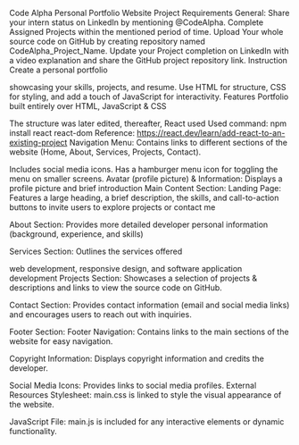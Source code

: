 Code Alpha Personal Portfolio Website
Project Requirements
General:
Share your intern status on LinkedIn by mentioning @CodeAlpha.
Complete Assigned Projects within the mentioned period of time.
Upload Your whole source code on GitHub by creating repository named CodeAlpha_Project_Name.
Update your Project completion on LinkedIn with a video explanation and share the GitHub project repository link.
Instruction
Create a personal portfolio

showcasing your skills, projects, and resume.
Use HTML for structure, CSS for styling, and add a touch of JavaScript for interactivity.
Features
Portfolio built entirely over HTML, JavaScript & CSS

The structure was later edited, thereafter, React used
Used command: npm install react react-dom
Reference: https://react.dev/learn/add-react-to-an-existing-project
Navigation Menu:
Contains links to different sections of the website (Home, About, Services, Projects, Contact).

Includes social media icons.
Has a hamburger menu icon for toggling the menu on smaller screens.
Avatar (profile picture) & Information:
Displays a profile picture and brief introduction
Main Content Section:
Landing Page:
Features a large heading, a brief description, the skills, and call-to-action buttons to invite users to explore projects or contact me

About Section:
Provides more detailed developer personal information (background, experience, and skills)

Services Section:
Outlines the services offered

web development, responsive design, and software application development
Projects Section:
Showcases a selection of projects & descriptions and links to view the source code on GitHub.

Contact Section:
Provides contact information (email and social media links) and encourages users to reach out with inquiries.

Footer Section:
Footer Navigation:
Contains links to the main sections of the website for easy navigation.

Copyright Information:
Displays copyright information and credits the developer.

Social Media Icons: Provides links to social media profiles.
External Resources
Stylesheet:
main.css is linked to style the visual appearance of the website.

JavaScript File:
main.js is included for any interactive elements or dynamic functionality.
